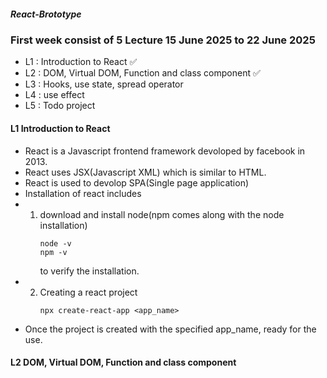 ##### React-Brototype

### First week consist of 5 Lecture 15 June 2025 to 22 June 2025 
- L1 : Introduction to React ✅
- L2 : DOM, Virtual DOM, Function and class component ✅
- L3 : Hooks, use state, spread operator
- L4 : use effect 
- L5 : Todo project

#### L1 Introduction to React
- React is a Javascript frontend framework devoloped by facebook in 2013.
- React uses JSX(Javascript XML) which is similar to HTML.
- React is used to devolop SPA(Single page application)
- Installation of react includes
- 1. download and install node(npm comes along with the node installation)
     ```
     node -v
     npm -v
     ```
     to verify the installation.
- 2. Creating a react project
     ```
     npx create-react-app <app_name>
     ```
- Once the project is created with the specified app_name, ready for the use.

#### L2 DOM, Virtual DOM, Function and class component
